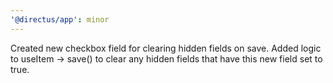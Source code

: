 ```yaml
---
'@directus/app': minor
---
```


Created new checkbox field for clearing hidden fields on save. Added logic to useItem -> save() to clear any hidden
fields that have this new field set to true.
